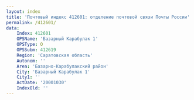 ```yaml
---
layout: index
title: 'Почтовый индекс 412601: отделение почтовой связи Почты России'
permalink: /412601/
data:
    Index: 412601
    OPSName: 'Базарный Карабулак 1'
    OPSType: О
    OPSSubm: 412619
    Region: 'Саратовская область'
    Autonom: ''
    Area: 'Базарно-Карабулакский район'
    City: 'Базарный Карабулак 1'
    City1: ''
    ActDate: '20001030'
    IndexOld: ''
---
```


